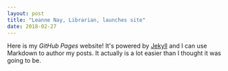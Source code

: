 ```yaml
---
layout: post
title: "Leanne Nay, Librarian, launches site"
date: 2018-02-27
---
```


Here is my *GitHub Pages* website! It's powered by [Jekyll](http://jekyllrb.com) and I can use Markdown to author my posts. It actually is a lot easier than I thought it was going to be.
